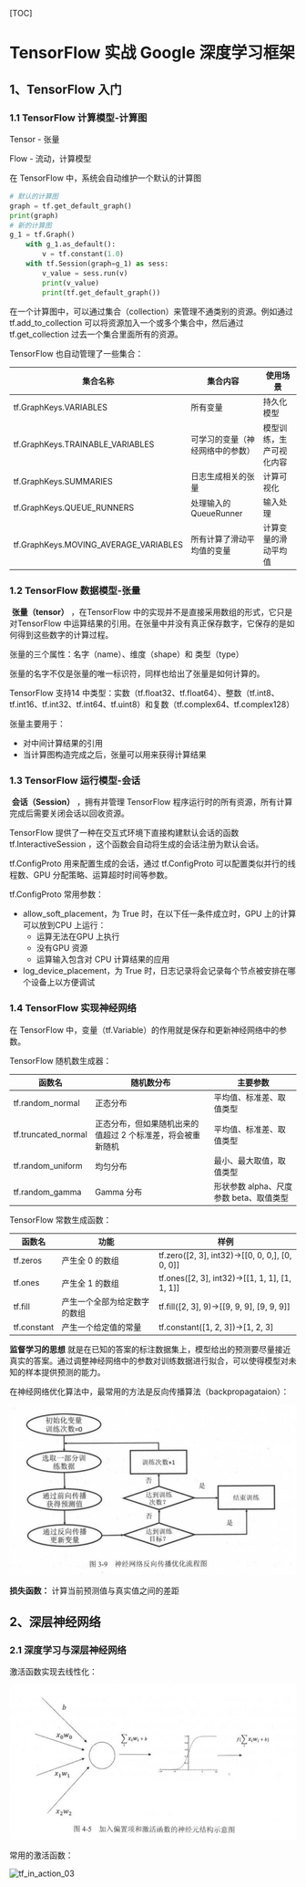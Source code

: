 [TOC]

# TensorFlow 实战 Google 深度学习框架

## 1、TensorFlow 入门

### 1.1 TensorFlow 计算模型-计算图

Tensor - 张量

Flow - 流动，计算模型

在 TensorFlow 中，系统会自动维护一个默认的计算图

```python
# 默认的计算图
graph = tf.get_default_graph()
print(graph)
# 新的计算图
g_1 = tf.Graph()
    with g_1.as_default():
        v = tf.constant(1.0)
    with tf.Session(graph=g_1) as sess:
        v_value = sess.run(v)
        print(v_value)
        print(tf.get_default_graph())
```

​	在一个计算图中，可以通过集合（collection）来管理不通类别的资源。例如通过 tf.add_to_collection 可以将资源加入一个或多个集合中，然后通过 tf.get_collection 过去一个集合里面所有的资源。

TensorFlow 也自动管理了一些集合：

| 集合名称                              | 集合内容                         | 使用场景                 |
| ------------------------------------- | -------------------------------- | ------------------------ |
| tf.GraphKeys.VARIABLES                | 所有变量                         | 持久化模型               |
| tf.GraphKeys.TRAINABLE_VARIABLES      | 可学习的变量（神经网络中的参数） | 模型训练，生产可视化内容 |
| tf.GraphKeys.SUMMARIES                | 日志生成相关的张量               | 计算可视化               |
| tf.GraphKeys.QUEUE_RUNNERS            | 处理输入的QueueRunner            | 输入处理                 |
| tf.GraphKeys.MOVING_AVERAGE_VARIABLES | 所有计算了滑动平均值的变量       | 计算变量的滑动平均值     |

### 1.2 TensorFlow 数据模型-张量

​	**张量（tensor）** ，在TensorFlow 中的实现并不是直接采用数组的形式，它只是对TensorFlow 中运算结果的引用。在张量中并没有真正保存数字，它保存的是如何得到这些数字的计算过程。

张量的三个属性：名字（name）、维度（shape）和 类型（type）

张量的名字不仅是张量的唯一标识符，同样也给出了张量是如何计算的。

TensorFlow 支持14 中类型：实数（tf.float32、tf.float64）、整数（tf.int8、tf.int16、tf.int32、tf.int64、tf.uint8）和复数（tf.complex64、tf.complex128）

张量主要用于：

- 对中间计算结果的引用
- 当计算图构造完成之后，张量可以用来获得计算结果

### 1.3 TensorFlow 运行模型-会话

​	**会话（Session）** ，拥有并管理 TensorFlow 程序运行时的所有资源，所有计算完成后需要关闭会话以回收资源。

TensorFlow 提供了一种在交互式环境下直接构建默认会话的函数 tf.InteractiveSession ，这个函数会自动将生成的会话注册为默认会话。

tf.ConfigProto 用来配置生成的会话，通过 tf.ConfigProto 可以配置类似并行的线程数、GPU 分配策略、运算超时时间等参数。

tf.ConfigProto 常用参数：

- allow_soft_placement，为 True 时，在以下任一条件成立时，GPU 上的计算可以放到CPU 上运行：
  - 运算无法在GPU 上执行
  - 没有GPU 资源
  - 运算输入包含对 CPU 计算结果的应用
- log_device_placement，为 True 时，日志记录将会记录每个节点被安排在哪个设备上以方便调试

### 1.4 TensorFlow 实现神经网络

在 TensorFlow 中，变量（tf.Variable）的作用就是保存和更新神经网络中的参数。

TensorFlow 随机数生成器：

| 函数名              | 随机数分布                                                  | 主要参数                                |
| ------------------- | ----------------------------------------------------------- | --------------------------------------- |
| tf.random_normal    | 正态分布                                                    | 平均值、标准差、取值类型                |
| tf.truncated_normal | 正态分布，但如果随机出来的值超过 2 个标准差，将会被重新随机 | 平均值、标准差、取值类型                |
| tf.random_uniform   | 均匀分布                                                    | 最小、最大取值，取值类型                |
| tf.random_gamma     | Gamma 分布                                                  | 形状参数 alpha、尺度参数 beta、取值类型 |

TensorFlow 常数生成函数：

| 函数名      | 功能                         | 样例                                            |
| ----------- | ---------------------------- | ----------------------------------------------- |
| tf.zeros    | 产生全 0  的数组             | tf.zero([2, 3], int32)->[[0, 0, 0,], [0, 0, 0]] |
| tf.ones     | 产生全 1 的数组              | tf.ones([2, 3], int32)->[[1, 1, 1], [1, 1, 1]]  |
| tf.fill     | 产生一个全部为给定数字的数组 | tf.fill([2, 3],  9)->[[9, 9, 9], [9, 9, 9]]     |
| tf.constant | 产生一个给定值的常量         | tf.constant([1, 2, 3])->[1, 2, 3]               |

**监督学习的思想** 就是在已知的答案的标注数据集上，模型给出的预测要尽量接近真实的答案。通过调整神经网络中的参数对训练数据进行拟合，可以使得模型对未知的样本提供预测的能力。

在神经网络优化算法中，最常用的方法是反向传播算法（backpropagataion）：

![tf_in_action_01](./images/tf_in_action_01.png)

**损失函数：** 计算当前预测值与真实值之间的差距

## 2、深层神经网络

### 2.1 深度学习与深层神经网络

激活函数实现去线性化：

![tf_in_action_02](./images/tf_in_action_02.png)

常用的激活函数：

![tf_in_action_03](./images./tf_in_action_03.png)


